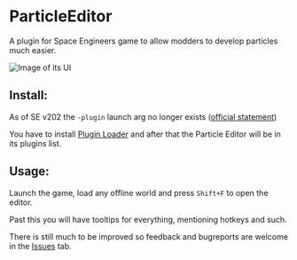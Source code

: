 # ParticleEditor

A plugin for Space Engineers game to allow modders to develop particles much easier.

![Image of its UI](https://i.imgur.com/EYtPgrc.png)


## Install:
As of SE v202 the `-plugin` launch arg no longer exists ([official statement](https://www.spaceengineersgame.com/plugins/))

You have to install [Plugin Loader](https://github.com/sepluginloader/PluginLoader) and after that the Particle Editor will be in its plugins list.


## Usage: 
Launch the game, load any offline world and press `Shift+F` to open the editor.

Past this you will have tooltips for everything, mentioning hotkeys and such.

There is still much to be improved so feedback and bugreports are welcome in the [Issues](https://github.com/THDigi/ParticleEditor/issues) tab.
